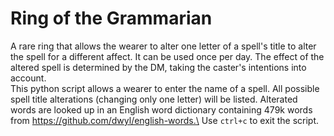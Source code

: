# Ring of the Grammarian
A rare ring that allows the wearer to alter one letter of a spell's title to alter the spell for a different affect. It can be used once per day. The effect of the altered spell is determined by the DM, taking the caster's intentions into account.\
This python script allows a wearer to enter the name of a spell. All possible spell title alterations (changing only one letter) will be listed. Alterated words are looked up in an English word dictionary containing 479k words from https://github.com/dwyl/english-words.\
Use ``ctrl+c`` to exit the script.